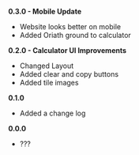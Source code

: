 ﻿**0.3.0 - Mobile Update**
- Website looks better on mobile
- Added Oriath ground to calculator

**0.2.0 - Calculator UI Improvements**
- Changed Layout
- Added clear and copy buttons
- Added tile images

**0.1.0**
- Added a change log

**0.0.0**
- ???